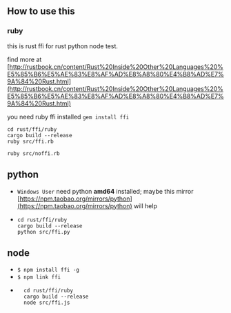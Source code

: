 ## How to use this


### ruby
this is rust ffi for rust python node test.

find more at [http://rustbook.cn/content/Rust%20Inside%20Other%20Languages%20%E5%85%B6%E5%AE%83%E8%AF%AD%E8%A8%80%E4%B8%AD%E7%9A%84%20Rust.html](http://rustbook.cn/content/Rust%20Inside%20Other%20Languages%20%E5%85%B6%E5%AE%83%E8%AF%AD%E8%A8%80%E4%B8%AD%E7%9A%84%20Rust.html)

you need ruby ffi installed `gem install ffi`

```$shell
cd rust/ffi/ruby
cargo build --release
ruby src/ffi.rb

ruby src/noffi.rb
```

## python

- `Windows User` need python __amd64__ installed;
maybe this mirror [https://npm.taobao.org/mirrors/python](https://npm.taobao.org/mirrors/python) will help
- ```$shell
  cd rust/ffi/ruby
  cargo build --release
  python src/ffi.py
  ```

## node

- `$ npm install ffi -g`
- `$ npm link ffi`
- ```$shell
    cd rust/ffi/ruby
    cargo build --release
    node src/ffi.js
    ```